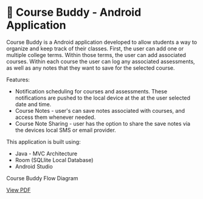 <h1>🤖 Course Buddy - Android Application </h1>
<p>Course Buddy is a Android application developed to allow students a way to organize and keep track of their classes. First, the user can add one or multiple college terms. Within those terms, the user can add associated courses. Within each course the user can log any associated assessments, as well as any notes that they want to save for the selected course.</p>
<p>Features:</p>
<ul>
  <li>Notification scheduling for courses and assessments. These notifications are pushed to the local device at the at the user selected date and time.</li>
  <li>Course Notes - user's can save notes associated with courses, and access them whenever needed.</li>
  <li>Course Note Sharing - user has the option to share the save notes via the devices local SMS or email provider.</li>
</ul>
<p>This application is built using:</p>
<ul>
<li>Java - MVC Architecture</li>
<li>Room (SQLlite Local Database)</li>
<li>Android Studio</li>
</ul>

<p>Course Buddy Flow Diagram</p>
<a href="https://drive.google.com/uc?export=view&id=10_Rq89suExYFnDuZcCm4hzQqU4gl5N4k" target="_blank" rel="noopener noreferrer">View PDF</a>


  

